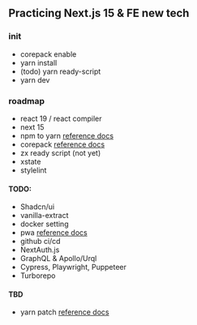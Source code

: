 ## Practicing Next.js 15 & FE new tech

### init
- corepack enable
- yarn install
- (todo) yarn ready-script
- yarn dev


### roadmap

- react 19 / react compiler
- next 15
- npm to yarn <a href="https://classic.yarnpkg.com/lang/en/docs/migrating-from-npm/">reference docs</a>
- corepack <a href="https://nodejs.org/api/corepack.html">reference docs</a>
- zx ready script (not yet)
- xstate
- stylelint

#### TODO:
- Shadcn/ui
- vanilla-extract
- docker setting
- pwa <a href="https://nextjs.org/docs/app/building-your-application/configuring/progressive-web-apps">reference docs</a>
- github ci/cd
- NextAuth.js
- GraphQL & Apollo/Urql
- Cypress, Playwright, Puppeteer
- Turborepo

#### TBD
- yarn patch <a href="https://yarnpkg.com/cli/patch">reference docs</a>